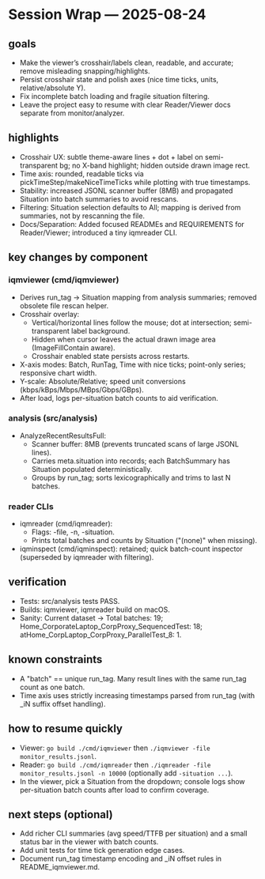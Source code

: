 # Session Wrap — 2025-08-24

## goals
- Make the viewer’s crosshair/labels clean, readable, and accurate; remove misleading snapping/highlights.
- Persist crosshair state and polish axes (nice time ticks, units, relative/absolute Y).
- Fix incomplete batch loading and fragile situation filtering.
- Leave the project easy to resume with clear Reader/Viewer docs separate from monitor/analyzer.

## highlights
- Crosshair UX: subtle theme-aware lines + dot + label on semi-transparent bg; no X-band highlight; hidden outside drawn image rect.
- Time axis: rounded, readable ticks via pickTimeStep/makeNiceTimeTicks while plotting with true timestamps.
- Stability: increased JSONL scanner buffer (8MB) and propagated Situation into batch summaries to avoid rescans.
- Filtering: Situation selection defaults to All; mapping is derived from summaries, not by rescanning the file.
- Docs/Separation: Added focused READMEs and REQUIREMENTS for Reader/Viewer; introduced a tiny iqmreader CLI.

## key changes by component

### iqmviewer (cmd/iqmviewer)
- Derives run_tag → Situation mapping from analysis summaries; removed obsolete file rescan helper.
- Crosshair overlay:
  - Vertical/horizontal lines follow the mouse; dot at intersection; semi-transparent label background.
  - Hidden when cursor leaves the actual drawn image area (ImageFillContain aware).
  - Crosshair enabled state persists across restarts.
- X-axis modes: Batch, RunTag, Time with nice ticks; point-only series; responsive chart width.
- Y-scale: Absolute/Relative; speed unit conversions (kbps/kBps/Mbps/MBps/Gbps/GBps).
- After load, logs per-situation batch counts to aid verification.

### analysis (src/analysis)
- AnalyzeRecentResultsFull:
  - Scanner buffer: 8MB (prevents truncated scans of large JSONL lines).
  - Carries meta.situation into records; each BatchSummary has Situation populated deterministically.
  - Groups by run_tag; sorts lexicographically and trims to last N batches.

### reader CLIs
- iqmreader (cmd/iqmreader):
  - Flags: -file, -n, -situation.
  - Prints total batches and counts by Situation ("(none)" when missing).
- iqminspect (cmd/iqminspect): retained; quick batch-count inspector (superseded by iqmreader with filtering).

## verification
- Tests: src/analysis tests PASS.
- Builds: iqmviewer, iqmreader build on macOS.
- Sanity: Current dataset → Total batches: 19; Home_CorporateLaptop_CorpProxy_SequencedTest: 18; atHome_CorpLaptop_CorpProxy_ParallelTest_8: 1.

## known constraints
- A "batch" == unique run_tag. Many result lines with the same run_tag count as one batch.
- Time axis uses strictly increasing timestamps parsed from run_tag (with _iN suffix offset handling).

## how to resume quickly
- Viewer: `go build ./cmd/iqmviewer` then `./iqmviewer -file monitor_results.jsonl`.
- Reader: `go build ./cmd/iqmreader` then `./iqmreader -file monitor_results.jsonl -n 10000` (optionally add `-situation ...`).
- In the viewer, pick a Situation from the dropdown; console logs show per-situation batch counts after load to confirm coverage.

## next steps (optional)
- Add richer CLI summaries (avg speed/TTFB per situation) and a small status bar in the viewer with batch counts.
- Add unit tests for time tick generation edge cases.
- Document run_tag timestamp encoding and _iN offset rules in README_iqmviewer.md.
